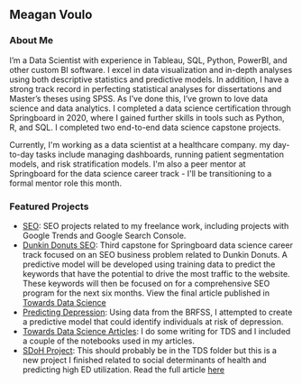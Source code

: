 ## Meagan Voulo
### About Me
I’m a Data Scientist with experience in Tableau, SQL, Python, PowerBI, and other custom BI software. I excel in data visualization and in-depth analyses using both descriptive statistics and predictive models. In addition, I have a strong track record in perfecting statistical analyses for dissertations and Master’s theses using SPSS. As I’ve done this, I’ve grown to love data science and data analytics. I completed a data science certification through Springboard in 2020, where I gained further skills in tools such as Python, R, and SQL. I completed two end-to-end data science capstone projects. 

Currently, I'm working as a data scientist at a healthcare company. my day-to-day tasks include managing dashboards, running patient segmentation models, and risk stratification models. I'm also a peer mentor at Springboard for the data science career track - I'll be transitioning to a formal mentor role this month.

### Featured Projects
- [SEO](https://github.com/meagvo/SEO): SEO projects related to my freelance work, including projects with Google Trends and Google Search Console.
- [Dunkin Donuts SEO](https://github.com/meagvo/DunkinDonutsSEOproject): Third capstone for Springboard data science career track focused on an SEO business problem related to Dunkin Donuts. A predictive model will be developed using training data to predict the keywords that have the potential to drive the most traffic to the website. These keywords will then be focused on for a comprehensive SEO program for the next six months. View the final article published in [Towards Data Science](https://towardsdatascience.com/dunkin-donuts-seo-project-in-python-967b6ce18de5)  
- [Predicting Depression](https://github.com/meagvo/BRFSS_Capstone2): Using data from the BRFSS, I attempted to create a predictive model that could identify individuals at risk of depression.
- [Towards Data Science Articles](https://github.com/meagvo/TowardsDataScience): I do some writing for TDS and I included a couple of the notebooks used in my articles.
- [SDoH Project](https://github.com/meagvo/SDOHproject): This should probably be in the TDS folder but this is a new project I finished related to social determinants of health and predicting high ED utilization. Read the full article [here](https://towardsdatascience.com/predicting-high-emergency-room-visit-rates-5fff6a8950f4)

